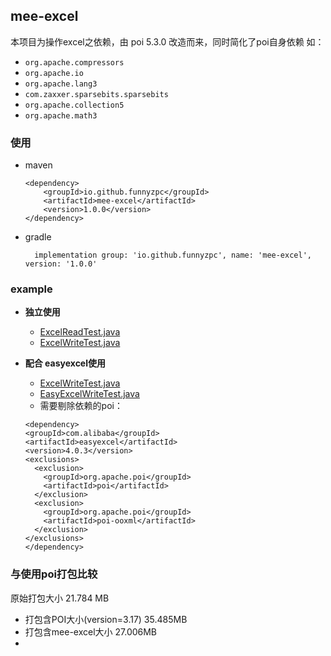 
## mee-excel
 
  本项目为操作excel之依赖，由 poi 5.3.0 改造而来，同时简化了poi自身依赖 如：
  + `org.apache.compressors `
  + `org.apache.io `
  + `org.apache.lang3 `
  + `com.zaxxer.sparsebits.sparsebits `
  + `org.apache.collection5 `
  + `org.apache.math3 `
  
### 使用 
+ maven
  ```  
  <dependency>
      <groupId>io.github.funnyzpc</groupId>
      <artifactId>mee-excel</artifactId>
      <version>1.0.0</version>
  </dependency>
  ```
  
+ gradle

  `  implementation group: 'io.github.funnyzpc', name: 'mee-excel', version: '1.0.0'`

### example 
+ **独立使用**
   - [ExcelReadTest.java](src%2Ftest%2Fjava%2Forg%2Fapache%2Fpoi%2Frw%2FExcelReadTest.java)
   - [ExcelWriteTest.java](src%2Ftest%2Fjava%2Forg%2Fapache%2Fpoi%2Frw%2FExcelWriteTest.java)

+ **配合 easyexcel使用**
   - [ExcelWriteTest.java](src%2Ftest%2Fjava%2Forg%2Fapache%2Fpoi%2Frw%2FExcelWriteTest.java)
   - [EasyExcelWriteTest.java](src%2Ftest%2Fjava%2Forg%2Fapache%2Fpoi%2Frw%2FEasyExcelWriteTest.java)
   - 需要剔除依赖的poi：
   ```
   <dependency>
   <groupId>com.alibaba</groupId>
   <artifactId>easyexcel</artifactId>
   <version>4.0.3</version>
   <exclusions>
     <exclusion>
       <groupId>org.apache.poi</groupId>
       <artifactId>poi</artifactId>
     </exclusion>
     <exclusion>
       <groupId>org.apache.poi</groupId>
       <artifactId>poi-ooxml</artifactId>
     </exclusion>
   </exclusions>
   </dependency>
  ```

### 与使用poi打包比较

  原始打包大小 21.784 MB
+ 打包含POI大小(version=3.17) 35.485MB
+ 打包含mee-excel大小 27.006MB
+ 